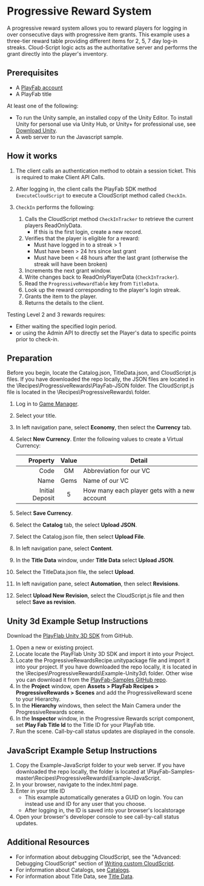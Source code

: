 
# Progressive Reward System

A progressive reward system allows you to reward players for logging in over consecutive days with progressive item grants. This example uses a three-tier reward table providing different items for 2, 5, 7 day log-in streaks. Cloud-Script logic acts as the authoritative server and performs the grant directly into the player's inventory.

## Prerequisites

* A [PlayFab account](https://developer.playfab.com/en-US/sign-up)
* A PlayFab title

At least one of the following:

* To run the Unity sample, an installed copy of the Unity Editor. To install Unity for personal use via Unity Hub, or Unity+ for professional use, see [Download Unity](https://unity3d.com/get-unity/download).
* A web server to run the Javascript sample.

## How it works

1. The client calls an authentication method to obtain a session ticket. This is required to make Client API Calls.
2. After logging in, the client calls the PlayFab SDK method  `ExecuteCloudScript` to execute a CloudScript method called `CheckIn`.
3. `CheckIn` performs the following:

    1. Calls the CloudScript method `CheckInTracker` to retrieve the current players ReadOnlyData.
        * If this is the first login, create a new record.
    2. Verifies that the player is eligible for a reward:
        * Must have logged in to a streak > 1
        * Must have been > 24 hrs since last grant
        * Must have been < 48 hours after the last grant (otherwise the streak will have been broken)
    3. Increments the next grant window.
    4. Write changes back to ReadOnlyPlayerData (`CheckInTracker`).
    5. Read the `ProgressiveRewardTable` key from `TitleData`.
    6. Look up the reward corresponding to the player's login streak.
    7. Grants the item to the player.
    8. Returns the details to the client.

Testing Level 2 and 3 rewards requires:

* Either waiting the specified login period.
* or using the Admin API to directly set the Player's data to specific points prior to check-in.

## Preparation

Before you begin, locate the Catalog.json, TitleData.json, and CloudScript.js files. If you have downloaded the repo locally, the JSON files are located in the \Recipes\ProgressiveRewards\PlayFab-JSON folder. The CloudScript.js file is located in the \Recipes\ProgressiveRewards\ folder.

1. Log in to [Game Manager](https://developer.playfab.com/).
2. Select your title.
3. In left navigation pane, select **Economy**, then select the **Currency** tab.
4. Select **New Currency**. Enter the following values to create a Virtual Currency:

    | Property | Value | Detail |
    | ---: | :---: | --- |
    | Code | GM | Abbreviation for our VC |
    | Name | Gems | Name of our VC |
    | Initial Deposit | 5 | How many each player gets with a new account |

5. Select **Save Currency**.
5. Select the **Catalog** tab, the select **Upload JSON**.
6. Select the Catalog.json file, then select **Upload File**.
7. In left navigation pane, select **Content**.
8. In the **Title Data** window, under **Title Data** select **Upload JSON**.
9. Select the TitleData.json file, the select **Upload**.
10. In left navigation pane, select **Automation**, then select **Revisions**.
11. Select **Upload New Revision**, select the CloudScript.js file and then select **Save as revision**.

## Unity 3d Example Setup Instructions

Download the [PlayFlab Unity 3D SDK](https://aka.ms/playfabunitysdkdownload) from GitHub.

1. Open a new or existing project.
2. Locate locate the PlayFlab Unity 3D SDK and import it into your Project.
3. Locate the ProgressiveRewardsRecipe.unitypackage file and import it into your project. If you have downloaded the repo locally, it is located in the \Recipes\ProgressiveRewards\Example-Unity3d\ folder. Other wise you can download it from the [PlayFab-Samples GitHub repo](https://github.com/PlayFab/PlayFab-Samples/raw/master/Recipes/ProgressiveRewards/Example-Unity3d/ProgressiveRewardsRecipe.unitypackage).
4. In the **Project** window, open **Assets &gt; PlayFab Recipes &gt; ProgressiveRewards &gt; Scenes** and add the ProgressiveReward scene to your Hierarchy.
5. In the **Hierarchy** windows, then select the Main Camera under the ProgressiveRewards scene.
6. In the **Inspector** window, in the Progressive Rewards script component, set **Play Fab Title Id** to the Title ID for your PlayFab title.
7. Run the scene. Call-by-call status updates are displayed in the console.

## JavaScript Example Setup Instructions

1. Copy the Example-JavaScript folder to your web server. If you have downloaded the repo locally, the folder is located at \PlayFab-Samples-master\Recipes\ProgressiveRewards\Example-JavaScript.
2. In your browser, navigate to the index.html page.
3. Enter in your title ID
    * This example automatically generates a GUID on login. You can instead use and ID for any user that you choose.
    * After logging in, the ID is saved into your browser's localstorage
4. Open your browser's developer console to see call-by-call status updates.

## Additional Resources

* For information about debugging CloudScript, see the "Advanced: Debugging CloudScript" section of [Writing custom CloudScript](https://docs.microsoft.com/en-us/gaming/playfab/features/automation/cloudscript/writing-custom-cloudscript#advanced-debugging-cloudscript).
* For information about Catalogs, see [Catalogs](https://docs.microsoft.com/en-us/gaming/playfab/features/commerce/items/catalogs).
* For information about Title Data, see [Title Data](https://docs.microsoft.com/en-us/gaming/playfab/features/config/titledata/).